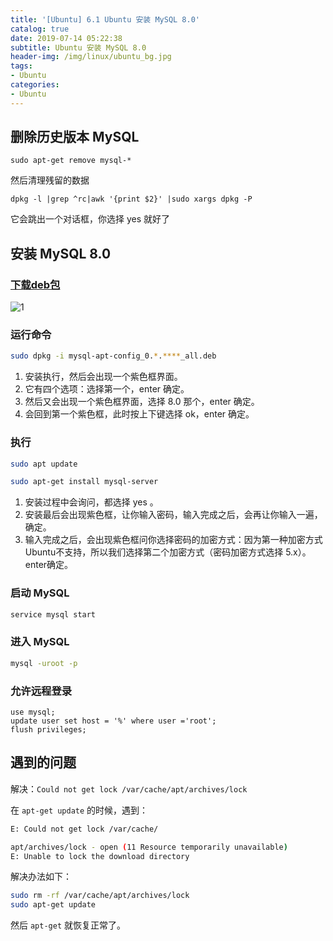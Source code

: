 ```yaml
---
title: '[Ubuntu] 6.1 Ubuntu 安装 MySQL 8.0'
catalog: true
date: 2019-07-14 05:22:38
subtitle: Ubuntu 安装 MySQL 8.0
header-img: /img/linux/ubuntu_bg.jpg
tags:
- Ubuntu
categories:
- Ubuntu
---
```


## 删除历史版本 MySQL 
`sudo apt-get remove mysql-*`

然后清理残留的数据

`dpkg -l |grep ^rc|awk '{print $2}' |sudo xargs dpkg -P`

它会跳出一个对话框，你选择 yes 就好了

## 安装 MySQL 8.0

### [下载deb包](https://dev.mysql.com/downloads/repo/apt/)

![1](1.png)

### 运行命令

```sh
sudo dpkg -i mysql-apt-config_0.*.****_all.deb
```

1. 安装执行，然后会出现一个紫色框界面。
2. 它有四个选项：选择第一个，enter 确定。
3. 然后又会出现一个紫色框界面，选择 8.0 那个，enter 确定。
4. 会回到第一个紫色框，此时按上下键选择 ok，enter 确定。

### 执行

```sh
sudo apt update

sudo apt-get install mysql-server
```

1. 安装过程中会询问，都选择 yes 。
2. 安装最后会出现紫色框，让你输入密码，输入完成之后，会再让你输入一遍，确定。
3. 输入完成之后，会出现紫色框问你选择密码的加密方式：因为第一种加密方式Ubuntu不支持，所以我们选择第二个加密方式（密码加密方式选择 5.x）。enter确定。

### 启动 MySQL
```sh
service mysql start
```

### 进入 MySQL

```sh
mysql -uroot -p
```

### 允许远程登录

```mysql
use mysql;
update user set host = '%' where user ='root';
flush privileges;
```

## 遇到的问题

解决：`Could not get lock /var/cache/apt/archives/lock`

在 `apt-get update` 的时候，遇到：

```sh
E: Could not get lock /var/cache/

apt/archives/lock - open (11 Resource temporarily unavailable)
E: Unable to lock the download directory
```

解决办法如下：

```sh
sudo rm -rf /var/cache/apt/archives/lock
sudo apt-get update
```

然后 `apt-get` 就恢复正常了。



